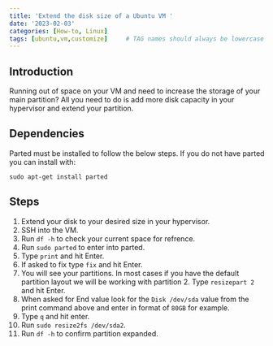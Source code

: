 ```yaml
---
title: 'Extend the disk size of a Ubuntu VM '
date: '2023-02-03'
categories: [How-to, Linux]
tags: [ubuntu,vm,customize]     # TAG names should always be lowercase
---
```


## Introduction

Running out of space on your VM and need to increase the storage of your main partition? All you need to do is add more disk capacity in your hypervisor and extend your partition.

## Dependencies

Parted must be installed to follow the below steps. If you do not have parted you can install with:
```shell
sudo apt-get install parted
```

## Steps
1. Extend your disk to your desired size in your hypervisor.
2. SSH into the VM.
3. Run `df -h` to check your current space for refrence.
4. Run `sudo parted` to enter into parted.
5. Type `print` and hit Enter.
6. If asked to fix type `fix` and hit Enter.
7. You will see your partitions. In most cases if you have the default partition layout we will be working with partition 2. Type `resizepart 2` and hit Enter.
8. When asked for End value look for the `Disk /dev/sda` value from the print command above and enter in format of `80GB` for example.
9. Type `q` and hit enter.
10. Run `sudo resize2fs /dev/sda2`.
11. Run `df -h` to confirm partition expanded.